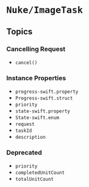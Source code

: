 # ``Nuke/ImageTask``

## Topics

### Cancelling Request

- ``cancel()``

### Instance Properties

- ``progress-swift.property``
- ``Progress-swift.struct``
- ``priority``
- ``state-swift.property``
- ``State-swift.enum``
- ``request``
- ``taskId``
- ``description``

### Deprecated

- ``priority``
- ``completedUnitCount``
- ``totalUnitCount``
